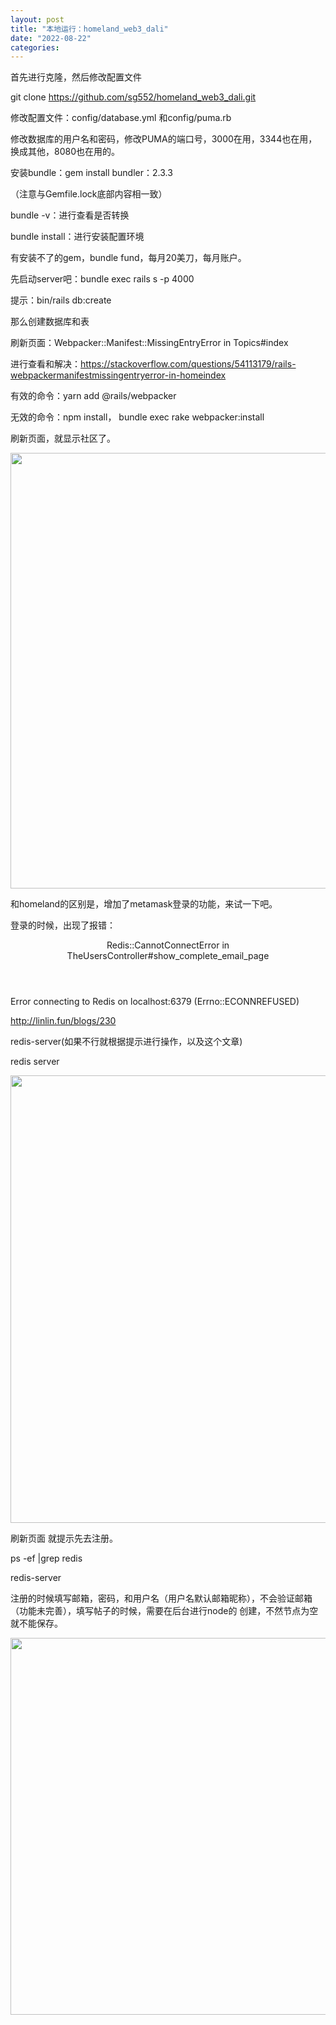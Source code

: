 ```yaml
---
layout: post
title: "本地运行：homeland_web3_dali"
date: "2022-08-22"
categories: 
---
```

<p>首先进行克隆，然后修改配置文件</p>

<p>git clone <a href="https://github.com/sg552/homeland_web3_dali.git">https://github.com/sg552/homeland_web3_dali.git</a></p>

<p>修改配置文件：config/database.yml 和config/puma.rb</p>

<p>修改数据库的用户名和密码，修改PUMA的端口号，3000在用，3344也在用，换成其他，8080也在用的。</p>

<p>安装bundle：gem install bundler：2.3.3</p>

<p>（注意与Gemfile.lock底部内容相一致）</p>

<p>bundle -v：进行查看是否转换</p>

<p>bundle install：进行安装配置环境</p>

<p>有安装不了的gem，bundle fund，每月20美刀，每月账户。</p>

<p>先启动server吧：bundle exec rails s -p 4000</p>

<p>提示：bin/rails db:create</p>

<p>那么创建数据库和表</p>

<p>刷新页面：Webpacker::Manifest::MissingEntryError in Topics#index</p>

<p>进行查看和解决：<a href="https://stackoverflow.com/questions/54113179/rails-webpackermanifestmissingentryerror-in-homeindex">https://stackoverflow.com/questions/54113179/rails-webpackermanifestmissingentryerror-in-homeindex</a></p>

<p>有效的命令：yarn add @rails/webpacker</p>

<p>无效的命令：npm install， bundle exec rake webpacker:install</p>

<p>刷新页面，就显示社区了。</p>

<p><img height="697" src="/uploads/ckeditor/pictures/314/image-20220822171919-1.png" width="1527" /></p>

<p>和homeland的区别是，增加了metamask登录的功能，来试一下吧。</p>

<p>登录的时候，出现了报错：</p>

<header>
<p>Redis::CannotConnectError in TheUsersController#show_complete_email_page</p>
</header>

<main id="container" role="main">
<div class="exception-message">
<p class="message">Error connecting to Redis on localhost:6379 (Errno::ECONNREFUSED)</p>

<p class="message"><a href="http://linlin.fun/blogs/230">http://linlin.fun/blogs/230</a></p>

<p class="message">redis-server(如果不行就根据提示进行操作，以及这个文章)</p>

<p class="message">redis server</p>

<p class="message"><img height="716" src="/uploads/ckeditor/pictures/315/image-20220822173122-2.png" width="1914" /></p>

<p class="message">刷新页面 就提示先去注册。</p>

<p class="message">ps -ef |grep redis</p>

<p class="message">redis-server</p>

<p class="message">注册的时候填写邮箱，密码，和用户名（用户名默认邮箱昵称），不会验证邮箱（功能未完善），填写帖子的时候，需要在后台进行node的 创建，不然节点为空就不能保存。</p>

<p class="message"><img height="603" src="/uploads/ckeditor/pictures/316/image-20220822175130-1.png" width="1556" /></p>
</div>
</main>

<p>&nbsp;</p>

